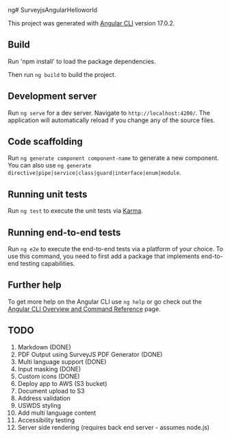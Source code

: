 ng# SurveyjsAngularHelloworld

This project was generated with [Angular CLI](https://github.com/angular/angular-cli) version 17.0.2.


## Build

Run 'npm install' to load the package dependencies.

Then run `ng build` to build the project. 

## Development server

Run `ng serve` for a dev server. Navigate to `http://localhost:4200/`. The application will automatically reload if you change any of the source files.

## Code scaffolding

Run `ng generate component component-name` to generate a new component. You can also use `ng generate directive|pipe|service|class|guard|interface|enum|module`.


## Running unit tests

Run `ng test` to execute the unit tests via [Karma](https://karma-runner.github.io).

## Running end-to-end tests

Run `ng e2e` to execute the end-to-end tests via a platform of your choice. To use this command, you need to first add a package that implements end-to-end testing capabilities.

## Further help

To get more help on the Angular CLI use `ng help` or go check out the [Angular CLI Overview and Command Reference](https://angular.io/cli) page.

## TODO

1. Markdown (DONE)
1. PDF Output using SurveyJS PDF Generator (DONE)
1. Multi language support (DONE)
1. Input masking (DONE)
1. Custom icons (DONE)
1. Deploy app to AWS (S3 bucket)
1. Document upload to S3
1. Address validation
1. USWDS styling
1. Add multi language content
1. Accessibility testing
1. Server side rendering (requires back end server - assumes node.js)
